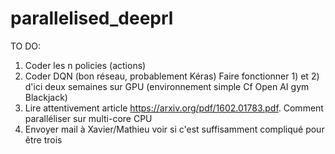 # parallelised_deeprl
TO DO: 
1) Coder les n policies (actions)
2) Coder DQN (bon réseau, probablement Kéras)
Faire fonctionner 1) et 2) d'ici deux semaines sur GPU (environnement simple Cf Open AI gym Blackjack)
3) Lire attentivement article https://arxiv.org/pdf/1602.01783.pdf. Comment paralléliser sur multi-core CPU
4) Envoyer mail à Xavier/Mathieu voir si c'est suffisamment compliqué pour être trois

